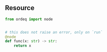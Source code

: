 ## Resource

```python
from ordeq import node


# this does not raise an error, only on `run`
@node
def func(x: str) -> str:
    return x

```